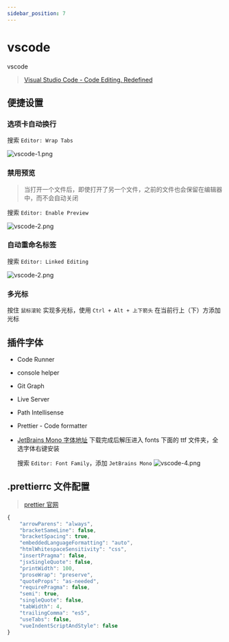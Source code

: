 ```yaml
---
sidebar_position: 7
---
```


# vscode

vscode

> [Visual Studio Code - Code Editing. Redefined](https://code.visualstudio.com/)

## 便捷设置

### 选项卡自动换行

搜索 `Editor: Wrap Tabs`

![vscode-1.png](/docs-img/tools/vscode-1.png)

### 禁用预览

> 当打开一个文件后，即使打开了另一个文件，之前的文件也会保留在编辑器中，而不会自动关闭

搜索 `Editor: Enable Preview`

![vscode-2.png](/docs-img/tools/vscode-2.png)

### 自动重命名标签

搜索 `Editor: Linked Editing`

![vscode-2.png](/docs-img/tools/vscode-3.png)

### 多光标

按住 `鼠标滚轮` 实现多光标，使用 `Ctrl + Alt + 上下箭头` 在当前行上（下）方添加光标

## 插件字体

- Code Runner
- console helper
- Git Graph
- Live Server
- Path Intellisense
- Prettier - Code formatter
- [JetBrains Mono 字体地址](https://www.jetbrains.com/zh-cn/lp/mono/) 下载完成后解压进入 fonts 下面的 ttf 文件夹，全选字体右键安装

  搜索 `Editor: Font Family`，添加 `JetBrains Mono`
  ![vscode-4.png](/docs-img/tools/vscode-4.png)

## .prettierrc 文件配置

> [prettier 官网](https://prettier.io/)

```javascript
{
    "arrowParens": "always",
    "bracketSameLine": false,
    "bracketSpacing": true,
    "embeddedLanguageFormatting": "auto",
    "htmlWhitespaceSensitivity": "css",
    "insertPragma": false,
    "jsxSingleQuote": false,
    "printWidth": 100,
    "proseWrap": "preserve",
    "quoteProps": "as-needed",
    "requirePragma": false,
    "semi": true,
    "singleQuote": false,
    "tabWidth": 4,
    "trailingComma": "es5",
    "useTabs": false,
    "vueIndentScriptAndStyle": false
}
```
